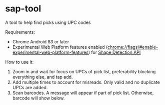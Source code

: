 # sap-tool
A tool to help find picks using UPC codes

Requirements:
- Chrome Android 83 or later
- Experimental Web Platform features enabled
(<chrome://flags/#enable-experimental-web-platform-features>) for
[Shape Detection API](https://wicg.github.io/shape-detection-api/)

How to use it:
1. Zoom in and wait for focus on UPCs of pick list, preferability blocking
everything else, and
tap add.
2. Add multiple times to account for misreads. Only valid and no duplicate UPCs
are added.
3. Scan barcodes. A message will appear if part of pick list. Otherwise, barcode
will show below.
